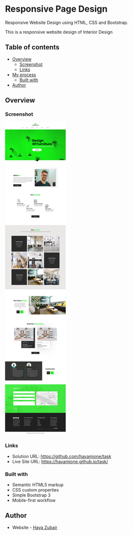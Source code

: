 # Responsive Page Design
Responsive Website Design using HTML, CSS and Bootstrap.

This is a responsive website design of Interior Design

## Table of contents

- [Overview](#overview)
  - [Screenshot](#screenshot)
  - [Links](#links)
- [My process](#my-process)
  - [Built with](#built-with)
- [Author](#author)

## Overview

### Screenshot

![](assets/images/Design.jpg)

### Links

- Solution URL: https://github.com/hayamione/task
- Live Site URL: https://hayamione.github.io/task/

### Built with

- Semantic HTML5 markup
- CSS custom properties
- Simple Bootstrap 3
- Mobile-first workflow

## Author

- Website - [Haya Zubair](https://hayamione.netlify.app/)

